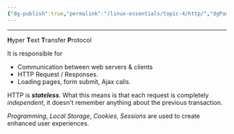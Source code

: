 ```yaml
---
{"dg-publish":true,"permalink":"/linux-essentials/topic-4/http/","dgPassFrontmatter":true}
---
```


---
**H**yper **T**ext **T**ransfer **P**rotocol

It is responsible for 
- Communication between web servers & clients
- HTTP Request / Responses.
- Loading pages, form submit, Ajax calls.

HTTP is ___stateless___. What this means is that each request is completely _independent_, it doesn't remember anything about the previous transaction.

_Programming_, _Local Storage_, _Cookies_, _Sessions_ are used to create enhanced user experiences.
